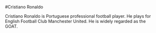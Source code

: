 #Cristiano Ronaldo
<p>Cristiano Ronaldo is Portuguese professional football player. He plays for English Football Club Manchester United. He is widely regarded as the GOAT.</p>
